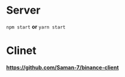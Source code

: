 # Server

`npm start` **or** `yarn start`

# Clinet

#### https://github.com/Saman-7/binance-client
